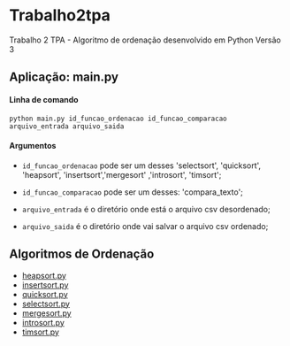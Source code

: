 # Trabalho2tpa
Trabalho 2 TPA - Algoritmo de ordenação desenvolvido em Python Versão 3

## Aplicação: main.py

#### Linha de comando

	python main.py id_funcao_ordenacao id_funcao_comparacao arquivo_entrada arquivo_saida

#### Argumentos

 - `id_funcao_ordenacao` pode ser um desses 'selectsort', 'quicksort', 'heapsort', 'insertsort','mergesort' ,'introsort', 'timsort';

 - `id_funcao_comparacao` pode ser um desses: 'compara_texto';

 - `arquivo_entrada` é o diretório onde está o arquivo csv desordenado;
	
 - `arquivo_saida` é o diretório onde vai salvar o arquivo csv ordenado;

## Algoritmos de Ordenação

- [heapsort.py](algoritmo/heapsort.py)
- [insertsort.py](algoritmo/insertsort.py)
- [quicksort.py](algoritmo/quicksort.py)
- [selectsort.py](algoritmo/selectsort.py)
- [mergesort.py](algoritmo/mergesort.py)
- [introsort.py](algoritmo/introsort.py)
- [timsort.py](algoritmo/timsort.py)
